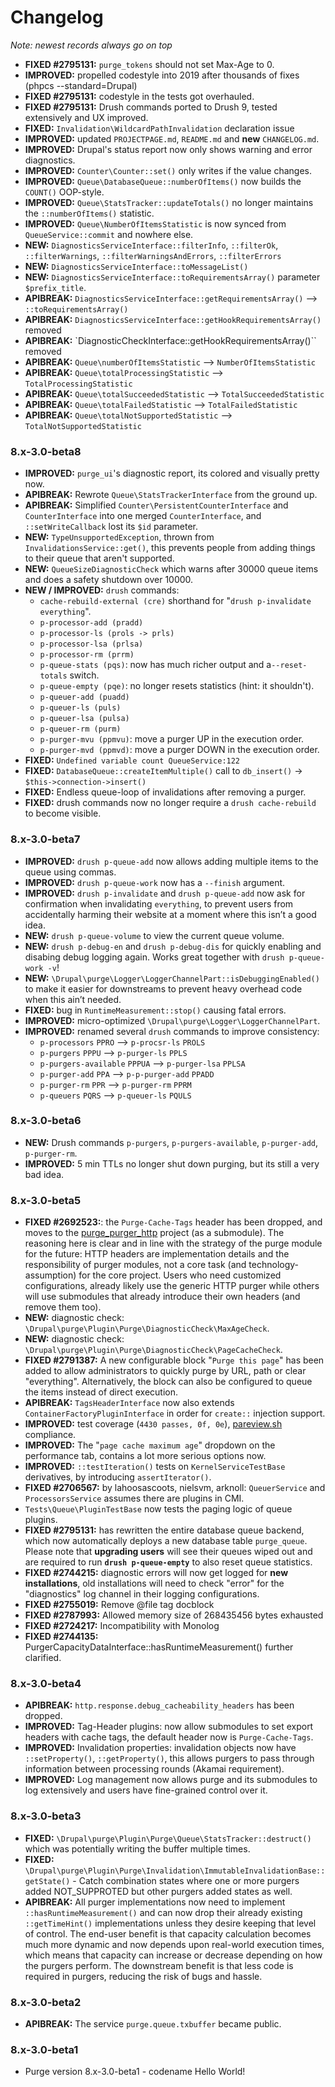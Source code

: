 [//]: # ( clear&&curl -s -F input_files[]=@CHANGELOG.md -F from=markdown -F to=html http://c.docverter.com/convert|tail -n+11|head -n-2 )

# Changelog
_Note: newest records always go on top_

* **FIXED #2795131:** `purge_tokens` should not set Max-Age to 0.
* **IMPROVED:** propelled codestyle into 2019 after thousands of fixes (phpcs --standard=Drupal)
* **FIXED #2795131:** codestyle in the tests got overhauled.
* **FIXED #2795131:** Drush commands ported to Drush 9, tested extensively and UX improved.
* **FIXED:** `Invalidation\WildcardPathInvalidation` declaration issue
* **IMPROVED:** updated `PROJECTPAGE.md`, `README.md` and **new** `CHANGELOG.md`.
* **IMPROVED:** Drupal's status report now only shows warning and error diagnostics.
* **IMPROVED:** `Counter\Counter::set()` only writes if the value changes.
* **IMPROVED:** `Queue\DatabaseQueue::numberOfItems()` now builds the `COUNT()` OOP-style.
* **IMPROVED:** `Queue\StatsTracker::updateTotals()` no longer maintains the ``::numberOfItems()`` statistic.
* **IMPROVED:** `Queue\NumberOfItemsStatistic` is now synced from `QueueService::commit` and nowhere else.
* **NEW:** `DiagnosticsServiceInterface::filterInfo`, `::filterOk`, `::filterWarnings`, `::filterWarningsAndErrors`, `::filterErrors`
* **NEW:** `DiagnosticsServiceInterface::toMessageList()`
* **NEW:** `DiagnosticsServiceInterface::toRequirementsArray()` parameter `$prefix_title`.
* **APIBREAK:** `DiagnosticsServiceInterface::getRequirementsArray()` --> `::toRequirementsArray()`
* **APIBREAK:** `DiagnosticsServiceInterface::getHookRequirementsArray()` removed
* **APIBREAK:** `DiagnosticCheckInterface::getHookRequirementsArray()`` removed
* **APIBREAK:** `Queue\numberOfItemsStatistic`     --> `NumberOfItemsStatistic`
* **APIBREAK:** `Queue\totalProcessingStatistic`   --> `TotalProcessingStatistic`
* **APIBREAK:** `Queue\totalSucceededStatistic`    --> `TotalSucceededStatistic`
* **APIBREAK:** `Queue\totalFailedStatistic`       --> `TotalFailedStatistic`
* **APIBREAK:** `Queue\totalNotSupportedStatistic` --> `TotalNotSupportedStatistic`

### 8.x-3.0-beta8
* **IMPROVED:** `purge_ui`'s diagnostic report, its colored and visually pretty now.
* **APIBREAK:** Rewrote `Queue\StatsTrackerInterface` from the ground up.
* **APIBREAK:** Simplified `Counter\PersistentCounterInterface` and `CounterInterface` into one merged `CounterInterface`, and `::setWriteCallback` lost its `$id` parameter.
* **NEW:** `TypeUnsupportedException`, thrown from `InvalidationsService::get()`, this prevents people from adding things to their queue that aren't supported.
* **NEW:** `QueueSizeDiagnosticCheck` which warns after 30000 queue items and does a safety shutdown over 10000.
* **NEW / IMPROVED:** `drush` commands:
  * `cache-rebuild-external (cre)` shorthand for "`drush p-invalidate everything`".
  * `p-processor-add (pradd)`
  * `p-processor-ls (prols -> prls)`
  * `p-processor-lsa (prlsa)`
  * `p-processor-rm (prrm)`
  * `p-queue-stats (pqs)`: now has much richer output and a`--reset-totals` switch.
  * `p-queue-empty (pqe)`: no longer resets statistics (hint: it shouldn't).
  * `p-queuer-add (puadd)`
  * `p-queuer-ls (puls)`
  * `p-queuer-lsa (pulsa)`
  * `p-queuer-rm (purm)`
  * `p-purger-mvu (ppmvu)`: move a purger UP in the execution order.
  * `p-purger-mvd (ppmvd)`: move a purger DOWN in the execution order.
* **FIXED:** `Undefined variable count QueueService:122`
* **FIXED:** `DatabaseQueue::createItemMultiple()` call to `db_insert()` -> `$this->connection->insert()`
* **FIXED:** Endless queue-loop of invalidations after removing a purger.
* **FIXED:** drush commands now no longer require a `drush cache-rebuild` to become visible.

### 8.x-3.0-beta7
* **IMPROVED:** `drush p-queue-add` now allows adding multiple items to the queue using commas.
* **IMPROVED:** `drush p-queue-work` now has a `--finish` argument.
* **IMPROVED:** `drush p-invalidate` and `drush p-queue-add` now ask for confirmation when invalidating `everything`, to prevent users from accidentally harming their website at a moment where this isn’t a good idea.
* **NEW:** `drush p-queue-volume` to view the current queue volume.
* **NEW:** `drush p-debug-en` and `drush p-debug-dis` for quickly enabling and disabing debug logging again. Works great together with `drush p-queue-work -v`!
* **NEW:** `\Drupal\purge\Logger\LoggerChannelPart::isDebuggingEnabled()` to make it easier for downstreams to prevent heavy overhead code when this ain’t needed.
* **FIXED:** bug in `RuntimeMeasurement::stop()` causing fatal errors.
* **IMPROVED:** micro-optimized `\Drupal\purge\Logger\LoggerChannelPart`.
* **IMPROVED:** renamed several `drush` commands to improve consistency:
  * `p-processors` `PPRO` --> `p-procsr-ls` `PROLS`
  * `p-purgers` `PPPU` --> `p-purger-ls` `PPLS`
  * `p-purgers-available` `PPPUA` --> `p-purger-lsa` `PPLSA`
  * `p-purger-add` `PPA` --> `p-p-purger-add` `PPADD`
  * `p-purger-rm` `PPR` --> `p-purger-rm` `PPRM`
  * `p-queuers` `PQRS` --> `p-queuer-ls` `PQULS`

### 8.x-3.0-beta6
* **NEW:** Drush commands `p-purgers`, `p-purgers-available`, `p-purger-add`, `p-purger-rm`.
* **IMPROVED:** 5 min TTLs no longer shut down purging, but its still a very bad idea.

### 8.x-3.0-beta5
* **FIXED #2692523:**: the `Purge-Cache-Tags` header has been dropped, and moves to the [purge\_purger\_http](https://drupal.org/project/purge_purger_http) project (as a submodule). The reasoning here is clear and in line with the strategy of the purge module for the future: HTTP headers are implementation details and the responsibility of purger modules, not a core task (and technology-assumption) for the core project. Users who need customized configurations, already likely use the generic HTTP purger while others will use submodules that already introduce their own headers (and remove them too).
* **NEW:** diagnostic check: `\Drupal\purge\Plugin\Purge\DiagnosticCheck\MaxAgeCheck`.
* **NEW:** diagnostic check: `\Drupal\purge\Plugin\Purge\DiagnosticCheck\PageCacheCheck`.
* **FIXED #2791387:** A new configurable block "`Purge this page`" has been added to allow administrators to quickly purge by URL, path or clear "everything". Alternatively, the block can also be configured to queue the items instead of direct execution.
* **APIBREAK:** `TagsHeaderInterface` now also extends `ContainerFactoryPluginInterface` in order for `create::` injection support.
* **IMPROVED:** test coverage (`4430 passes, 0f, 0e`), [pareview.sh](http://www.pareview.sh) compliance.
* **IMPROVED:** The "`page cache maximum age`" dropdown on the performance tab, contains a lot more serious options now.
* **IMPROVED:** `::testIteration()` tests on `KernelServiceTestBase` derivatives, by introducing `assertIterator()`.
* **FIXED #2706567:** by lahoosascoots, nielsvm, arknoll: `QueuerService` and `ProcessorsService` assumes there are plugins in CMI.
* `Tests\Queue\PluginTestBase` now tests the paging logic of queue plugins.
* **FIXED #2795131:** has rewritten the entire database queue backend, which now automatically deploys a new database table `purge_queue`. Please note that **upgrading users** will see their queues wiped out and are required to run **`drush p-queue-empty`** to also reset queue statistics.
* **FIXED #2744215:** diagnostic errors will now get logged for **new installations**, old installations will need to check "error" for the "diagnostics" log channel in their logging configurations.
* **FIXED #2755019:** Remove @file tag docblock
* **FIXED #2787993:** Allowed memory size of 268435456 bytes exhausted
* **FIXED #2724217:** Incompatibility with Monolog
* **FIXED #2744135:** PurgerCapacityDataInterface::hasRuntimeMeasurement() further clarified.

### 8.x-3.0-beta4
* **APIBREAK:** `http.response.debug_cacheability_headers` has been dropped.
* **IMPROVED:** Tag-Header plugins: now allow submodules to set export headers with cache tags, the default header now is `Purge-Cache-Tags`.
* **IMPROVED:** Invalidation properties: invalidation objects now have `::setProperty()`, `::getProperty()`, this allows purgers to pass through information between processing rounds (Akamai requirement).
* **IMPROVED:** Log management now allows purge and its submodules to log extensively and users have fine-grained control over it.

### 8.x-3.0-beta3
* **FIXED:** `\Drupal\purge\Plugin\Purge\Queue\StatsTracker::destruct()` which was potentially writing the buffer multiple times.
* **FIXED:** `\Drupal\purge\Plugin\Purge\Invalidation\ImmutableInvalidationBase::getState()` - Catch combination states where one or more purgers added NOT\_SUPPROTED but other purgers added states as well.
* **APIBREAK:** All purger implementations now need to implement `::hasRuntimeMeasurement()` and can now drop their already existing `::getTimeHint()` implementations unless they desire keeping that level of control. The end-user benefit is that capacity calculation becomes much more dynamic and now depends upon real-world execution times, which means that capacity can increase or decrease depending on how the purgers perform. The downstream benefit is that less code is required in purgers, reducing the risk of bugs and hassle.

### 8.x-3.0-beta2
* **APIBREAK:** The service `purge.queue.txbuffer` became public.

### 8.x-3.0-beta1
* Purge version 8.x-3.0-beta1 - codename Hello World!